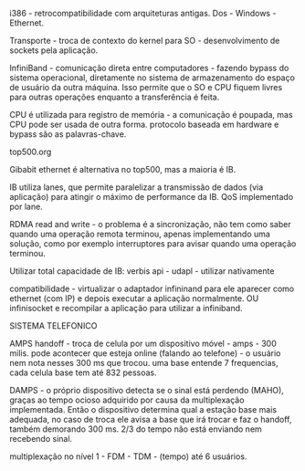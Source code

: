 

i386 - retrocompatibilidade com arquiteturas antigas.
Dos - Windows - Ethernet.

Transporte - troca de contexto do kernel para SO - desenvolvimento de sockets pela aplicação.

InfiniBand - comunicação direta entre computadores - fazendo bypass do sistema operacional, diretamente no sistema de armazenamento do espaço de usuário da outra máquina.
Isso permite que o SO e CPU fiquem livres para outras operações enquanto a transferência é feita.

CPU é utilizada para registro de memória - a comunicação é poupada, mas CPU pode ser usada de outra forma.
protocolo baseada em hardware e bypass são as palavras-chave.

top500.org

Gibabit ethernet é alternativa no top500, mas a maioria é IB.

IB utiliza lanes, que permite paralelizar a transmissão de dados (via aplicação) para atingir o máximo de performance da IB.
QoS implementado por lane.

RDMA read and write - o problema é a sincronização, não tem como saber quando uma operação remota terminou, apenas implementando uma solução, como por exemplo interruptores para avisar quando uma operação terminou.

Utilizar total capacidade de IB:
verbis api - udapl - utilizar nativamente 

compatibilidade - virtualizar o adaptador infininand para ele aparecer como ethernet (com IP) e depois executar a aplicação normalmente.
OU
infinisocket e recompilar a aplicação para utilizar a infiniband.


SISTEMA TELEFONICO

AMPS
handoff - troca de celula por um dispositivo móvel - amps - 300 milis. 
pode acontecer que esteja online (falando ao telefone) - o usuário nem nota nesses 300 ms que trocou.
uma base entende 7 frequencias, cada celula base tem até 832 pessoas.

DAMPS - o próprio dispositivo detecta se o sinal está perdendo (MAHO), graças ao tempo ocioso adquirido por causa da multiplexação implementada. Então o dispositivo determina qual a estação base mais adequada, no caso de troca ele avisa a base que irá trocar e faz o handoff, também demorando 300 ms.
2/3 do tempo não está enviando nem recebendo sinal.

multiplexação no nível 1 - FDM - 
TDM - (tempo) até 6 usuários.  

